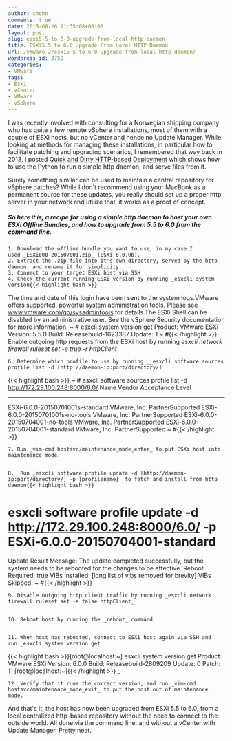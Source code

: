 ```yaml
---
author: cmohn
comments: true
date: 2015-08-26 11:35:08+00:00
layout: post
slug: esxi5-5-to-6-0-upgrade-from-local-http-daemon
title: ESXi5.5 to 6.0 Upgrade From Local HTTP Daemon
url: /vmware-2/esxi5-5-to-6-0-upgrade-from-local-http-daemon/
wordpress_id: 3750
categories:
- VMware
tags:
- ESXi
- vCenter
- VMware
- vSphere
---
```


I was recently involved with consulting for a Norwegian shipping company who has quite a few remote vSphere installations, most of them with a couple of ESXi hosts, but no vCenter and hence no Update Manager. While looking at methods for managing these installations, in particular how to facilitate patching and upgrading scenarios, I remembered that way back in 2013, I posted [Quick and Dirty HTTP-based Deployment](http://vninja.net/virtualization/quick-and-dirty-http-based-deployment/) which shows how to use the Python to run a simple http daemon, and serve files from it.
<!--more-->

Surely something similar can be used to maintain a central repository for vSphere patches? While I don't recommend using your MacBook as a permanent source for these updates, you really should set up a proper http server in your network and utilize that, it works as a proof of concept.



##### So here it is, a recipe for using a simple http daemon to host your own ESXi Offline Bundles, and how to upgrade from 5.5 to 6.0 from the command line.

    1. Download the offline bundle you want to use, in my case I used _ESXi600-201507001.zip_ (ESXi 6.0.0b).
    2. Extract the .zip file into it's own directory, served by the http daemon, and rename it for simplicity.
    3. Connect to your target ESXi host via SSH
    4. Check the current running ESXi version by running _esxcli system version{{< highlight bash >}}
The time and date of this login have been sent to the system logs.VMware offers supported, powerful system administration tools. Please
see www.vmware.com/go/sysadmintools for details.The ESXi Shell can be disabled by an administrative user. See the
vSphere Security documentation for more information.
~ # esxcli system version get
Product: VMware ESXi
Version: 5.5.0
Build: Releasebuild-1623387
Update: 1
~ #{{< /highlight >}}
Enable outgoing http requests from the ESXi host by running _esxcli network firewall ruleset set -e true -r httpClient_


    6. Determine which profile to use by running __esxcli software sources profile list -d [http://daemon-ip:port/directory/]
{{< highlight bash >}}
~ # esxcli software sources profile list -d http://172.29.100.248:8000/6.0/
Name Vendor Acceptance Level
-------------------------------- ------------ ----------------
ESXi-6.0.0-20150701001s-standard VMware, Inc. PartnerSupported
ESXi-6.0.0-20150701001s-no-tools VMware, Inc. PartnerSupported
ESXi-6.0.0-20150704001-no-tools VMware, Inc. PartnerSupported
ESXi-6.0.0-20150704001-standard VMware, Inc. PartnerSupported
~ #{{< /highlight >}}


    7. Run _vim-cmd hostsvc/maintenance_mode_enter_ to put ESXi host into maintenance mode.


    8.  Run _esxcli software profile update -d [http://daemon-ip:port/directory/] -p [profilename] _to fetch and install from http daemon{{< highlight bash >}}
# esxcli software profile update -d http://172.29.100.248:8000/6.0/ -p ESXi-6.0.0-20150704001-standard
Update Result
Message: The update completed successfully, but the system needs to be rebooted for the changes to be effective.
Reboot Required: true
VIBs Installed: [long list of vibs removed for brevity]
VIBs Skipped:
~ #{{< /highlight >}}


    9. Disable outgoing http client traffic by running _esxcli network firewall ruleset set -e false httpClient_


    10. Reboot host by running the _reboot_ command


    11. When host has rebooted, connect to ESXi host again via SSH and run _esxcli system version get
{{< highlight bash >}}[root@localhost:~] esxcli system version get
Product: VMware ESXi
Version: 6.0.0
Build: Releasebuild-2809209
Update: 0
Patch: 11
[root@localhost:~]{{< /highlight >}}
_


    12. Verify that it runs the correct version, and run _vim-cmd hostsvc/maintenance_mode_exit_ to put the host out of maintenance mode.




And that's it, the host has now been upgraded from ESXi 5.5 to 6.0, from a local centralized http-based repository without the need to connect to the outside world. All done via the command line, and without a vCenter with Update Manager. Pretty neat.
